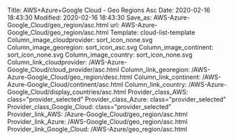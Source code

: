 Title: AWS+Azure+Google Cloud - Geo Regions Asc
Date: 2020-02-16 18:43:30
Modified: 2020-02-16 18:43:30
Save_as: AWS-Azure-Google_Cloud/geo_region/asc.html
url: AWS-Azure-Google_Cloud/geo_region/asc.html
Template: cloud-list-template
Column_image_cloudprovider: sort_icon_none.svg
Column_image_georegion: sort_icon_asc.svg
Column_image_continent: sort_icon_none.svg
Column_image_country: sort_icon_none.svg
Column_link_cloudprovider: /AWS-Azure-Google_Cloud/cloud_provider/asc.html
Column_link_georegion: /AWS-Azure-Google_Cloud/geo_region/desc.html
Column_link_continent: /AWS-Azure-Google_Cloud/continent/asc.html
Column_link_country: /AWS-Azure-Google_Cloud/display_countries/asc.html
Provider_class_AWS: class="provider_selected"
Provider_class_Azure: class="provider_selected"
Provider_class_Google_Cloud: class="provider_selected"
Provider_link_AWS: /Azure-Google_Cloud/geo_region/asc.html
Provider_link_Azure: /AWS-Google_Cloud/geo_region/asc.html
Provider_link_Google_Cloud: /AWS-Azure/geo_region/asc.html